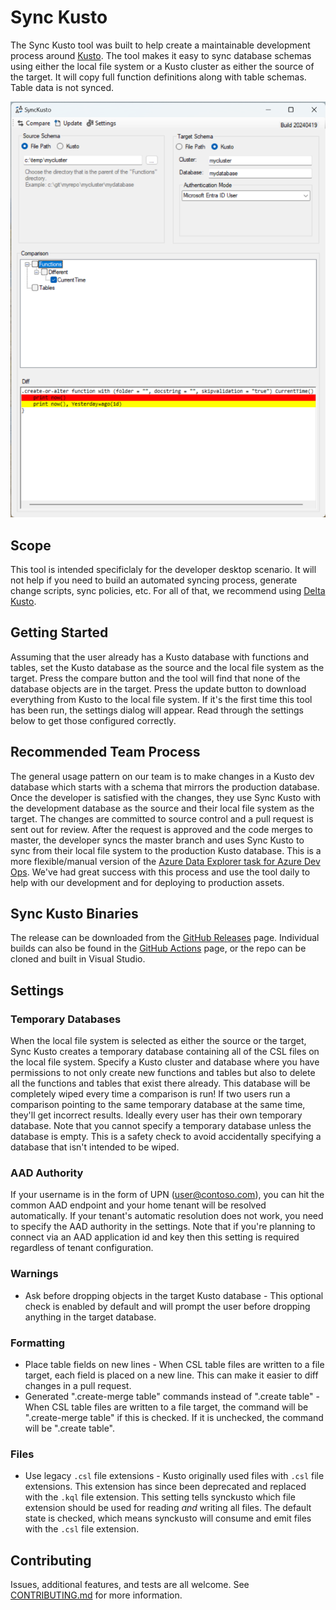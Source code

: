 # Sync Kusto

The Sync Kusto tool was built to help create a maintainable development process around [Kusto](https://docs.microsoft.com/en-us/azure/data-explorer/). The tool makes it easy to sync database schemas using either the local file system or a Kusto cluster as either the source of the target. It will copy full function definitions along with table schemas. Table data is not synced.

![Screenshot](/screenshot.png)

## Scope
This tool is intended specificlaly for the developer desktop scenario. It will not help if you need to build an automated syncing process, generate change scripts, sync policies, etc. For all of that, we recommend using [Delta Kusto](https://github.com/microsoft/delta-kusto). 

## Getting Started
Assuming that the user already has a Kusto database with functions and tables, set the Kusto database as the source and the local file system as the target. Press the compare button and the tool will find that none of the database objects are in the target. Press the update button to download everything from Kusto to the local file system. If it's the first time this tool has been run, the settings dialog will appear. Read through the settings below to get those configured correctly.

## Recommended Team Process
The general usage pattern on our team is to make changes in a Kusto dev database which starts with a schema that mirrors the production database. Once the developer is satisfied with the changes, they use Sync Kusto with the development database as the source and their local file system as the target. The changes are committed to source control and a pull request is sent out for review. After the request is approved and the code merges to master, the developer syncs the master branch and uses Sync Kusto to sync from their local file system to the production Kusto database. This is a more flexible/manual version of the [Azure Data Explorer task for Azure Dev Ops](https://docs.microsoft.com/en-us/azure/data-explorer/devops). We've had great success with this process and use the tool daily to help with our development and for deploying to production assets.

## Sync Kusto Binaries
The release can be downloaded from the [GitHub Releases](https://github.com/microsoft/synckusto/releases) page. Individual builds can also be found in the [GitHub Actions](https://github.com/microsoft/synckusto/actions/workflows/official.yml) page, or the repo can be cloned and built in Visual Studio.

## Settings
### Temporary Databases
When the local file system is selected as either the source or the target, Sync Kusto creates a temporary database containing all of the CSL files on the local file system. Specify a Kusto cluster and database where you have permissions to not only create new functions and tables but also to delete all the functions and tables that exist there already. This database will be completely wiped every time a comparison is run! If two users run a comparison pointing to the same temporary database at the same time, they'll get incorrect results. Ideally every user has their own temporary database. Note that you cannot specify a temporary database unless the database is empty. This is a safety check to avoid accidentally specifying a database that isn't intended to be wiped.

### AAD Authority
If your username is in the form of UPN (user@contoso.com), you can hit the common AAD endpoint and your home tenant will be resolved automatically. If your tenant's automatic resolution does not work, you need to specify the AAD authority in the settings. Note that if you're planning to connect via an AAD application id and key then this setting is required regardless of tenant configuration.

### Warnings
- Ask before dropping objects in the target Kusto database - This optional check is enabled by default and will prompt the user before dropping anything in the target database.

### Formatting
- Place table fields on new lines - When CSL table files are written to a file target, each field is placed on a new line. This can make it easier to diff changes in a pull request.
- Generated ".create-merge table" commands instead of ".create table" - When CSL table files are written to a file target, the command will be ".create-merge table" if this is checked. If it is unchecked, the command will be ".create table".

### Files
- Use legacy `.csl` file extensions - Kusto originally used files with `.csl` file extensions. This extension has since been deprecated and replaced with the `.kql` file extension. This setting tells synckusto which file extension should be used for reading _and_ writing all files. The default state is checked, which means synckusto will consume and emit files with the `.csl` file extension.

## Contributing
Issues, additional features, and tests are all welcome. See [CONTRIBUTING.md](CONTRIBUTING.md) for more information.
